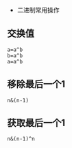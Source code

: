 - 二进制常用操作

## 交换值
```
a=a^b
b=a^b
a=a^b
```

## 移除最后一个1

```
n&(n-1)
```

## 获取最后一个1

```
n&(n-1)^n
```
